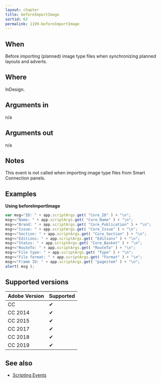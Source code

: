 ```yaml
---
layout: chapter
title: beforeImportImage
sortid: 62
permalink: 1199-beforeImportImage
---
```


## When 
Before importing (planned) image type files when synchronizing planned layouts and adverts.

## Where 
InDesign.

## Arguments in 
n/a

## Arguments out 
n/a

## Notes 
This event is not called when importing image type files from Smart Connection panels.

## Examples

**Using beforeImportImage**
```javascript
var msg="ID: " + app.scriptArgs.get( "Core_ID" ) + "\n";
msg+="Name: " + app.scriptArgs.get( "Core_Name" ) + "\n";
msg+="Brand: " + app.scriptArgs.get( "Core_Publication" ) + "\n";
msg+="Issue: " + app.scriptArgs.get( "Core_Issue" ) + "\n";
msg+="Section: " + app.scriptArgs.get( "Core_Section" ) + "\n";
msg+="Editions: " + app.scriptArgs.get( "Editions" ) + "\n";
msg+="Status: " + app.scriptArgs.get( "Core_Basket" ) + "\n";
msg+="RouteTo: " + app.scriptArgs.get( "RouteTo" ) + "\n";
msg+="File type: " + app.scriptArgs.get( "Type" ) + "\n";
msg+="File format: " + app.scriptArgs.get( "Format" ) + "\n";
msg+="Frame ID: " + app.scriptArgs.get( "pageitem" ) + "\n";
alert( msg );
```

## Supported versions

| Adobe Version | Supported |
|---------------|-----------|
| CC            | ✔         |
| CC 2014       | ✔         |
| CC 2015       | ✔         |
| CC 2017       | ✔         |
| CC 2018       | ✔         |
| CC 2019       | ✔         |

## See also
* [Scripting Events](../../ScriptingEvents/index.md)